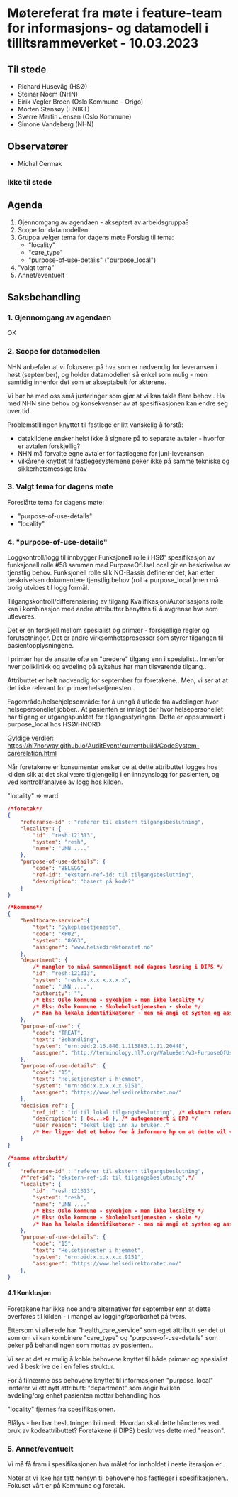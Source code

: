 # Møtereferat fra møte i feature-team for informasjons- og datamodell i tillitsrammeverket - 10.03.2023

## Til stede
- Richard Husevåg (HSØ)
- Steinar Noem (NHN)
- Eirik Vegler Broen (Oslo Kommune - Origo)
- Morten Stensøy (HNIKT)
- Sverre Martin Jensen (Oslo Kommune)
- Simone Vandeberg (NHN)

## Observatører
- Michal Cermak

### Ikke til stede

## Agenda
1. Gjennomgang av agendaen - akseptert av arbeidsgruppa?
2. Scope for datamodellen
3. Gruppa velger tema for dagens møte
Forslag til tema:
    - "locality"
    - "care_type"
    - "purpose-of-use-details" ("purpose_local")
4. "valgt tema"
5. Annet/eventuelt

## Saksbehandling

### 1. Gjennomgang av agendaen
OK

### 2. Scope for datamodellen
NHN anbefaler at vi fokuserer på hva som er nødvendig for leveransen i høst (september), og holder datamodellen så enkel som mulig - men samtidig innenfor det som er akseptabelt for aktørene.

Vi bør ha med oss små justeringer som gjør at vi kan takle flere behov..
Ha med NHN sine behov og konsekvenser av at spesifikasjonen kan endre seg over tid.

Problemstillingen knyttet til fastlege er litt vanskelig å forstå:
* datakildene ønsker helst ikke å signere på to separate avtaler - hvorfor er avtalen forskjellig?
* NHN må forvalte egne avtaler for fastlegene for juni-leveransen
* vilkårene knyttet til fastlegesystemene peker ikke på samme tekniske og sikkerhetsmessige krav

### 3. Valgt tema for dagens møte
Foreslåtte tema for dagens møte:
- "purpose-of-use-details"
- "locality"

### 4. "purpose-of-use-details"

Loggkontroll/logg til innbygger
Funksjonell rolle i HSØ' spesifikasjon av funksjonell rolle #58 sammen med PurposeOfUseLocal gir en beskrivelse av tjenstlig behov.
Funksjonell rolle slik NO-Bassis definerer det, kan etter beskrivelsen dokumentere tjenstlig behov (roll + purpose_local )men må trolig utvides til logg formål.

Tilgangskontroll/differensiering av tilgang
Kvalifikasjon/Autorisasjons rolle kan i kombinasjon med andre attributter benyttes til å avgrense hva som utleveres.

Det er en forskjell mellom spesialist og primær - forskjellige regler og forutsetninger.
Det er andre virksomhetsprosesser som styrer tilgangen til pasientopplysningene.

I primær har de ansatte ofte en "bredere" tilgang enn i spesialist.. 
Innenfor hver poliklinikk og avdeling på sykehus har man tilsvarende tilgang..

Attributtet er helt nødvendig for september for foretakene.. Men, vi ser at at det ikke relevant for primærhelsetjenesten..

Fagområde/helsehjelpsområde: for å unngå å utlede fra avdelingen hvor helsepersonellet jobber..
At pasienten er innlagt der hvor helsepersonellet har tilgang er utgangspunktet for tilgangsstyringen.
Dette er oppsummert i purpose_local hos HSØ/HNORD

Gyldige verdier:
https://hl7norway.github.io/AuditEvent/currentbuild/CodeSystem-carerelation.html

Når foretakene er konsumenter ønsker de at dette attributtet logges hos kilden slik at det skal være tilgjengelig i en innsynslogg for pasienten, og ved kontroll/analyse av logg hos kilden.

"locality" => ward

````JSON
/*foretak*/
{
    "referanse-id" : "referer til ekstern tilgangsbeslutning",
    "locality": {
        "id": "resh:121313", 
        "system": "resh",
        "name": "UNN ...."
    },
    "purpose-of-use-details": {
        "code": "BELEGG",
        "ref-id": "ekstern-ref-id: til tilgangsbeslutning",
        "description": "basert på kode?"
    }
}

/*kommune*/
{
    "healthcare-service":{
        "text": "Sykepleietjeneste",
        "code": "KP02",
        "system": "8663",
        "assigner": "www.helsedirektoratet.no"
    },    
    "department": {
        /* mangler to nivå sammenlignet med dagens løsning i DIPS */
        "id": "resh:121313", 
        "system": "resh:x.x.x.x.x.x.x",
        "name": "UNN ....",
        "authority": "",
        /* Eks: Oslo kommune - sykehjem - men ikke locality */
        /* Eks: Oslo kommune - Skolehelsetjenesten - skole */
        /* Kan ha lokale identifikatorer - men må angi et system og assigner (f.eks. Oslo kommune) */
    },
    "purpose-of-use": {
        "code": "TREAT",
        "text": "Behandling",
        "system": "urn:oid:2.16.840.1.113883.1.11.20448",
        "assigner": "http://terminology.hl7.org/ValueSet/v3-PurposeOfUse"
    },
    "purpose-of-use-details": {
        "code": "15",
        "text": "Helsetjenester i hjemmet",
        "system": "urn:oid:x.x.x.x.x.9151",
        "assigner": "https://www.helsedirektoratet.no/"
    },
    "decision-ref": {
        "ref_id" : "id til lokal tilgangsbeslutning", /* ekstern referanse for kilden*/
        "description": { 8<...>8 }, /* autogenerert i EPJ */
        "user_reason": "Tekst lagt inn av bruker.."
        /* Her ligger det et behov for å informere hp om at dette vil vises til sluttbruker*/
    }
}

/*samme attributt*/
{
    "referanse-id" : "referer til ekstern tilgangsbeslutning",
    /*"ref-id": "ekstern-ref-id: til tilgangsbeslutning",*/
    "locality": {
        "id": "resh:121313", 
        "system": "resh",
        "name": "UNN ...."
        /* Eks: Oslo kommune - sykehjem - men ikke locality */
        /* Eks: Oslo kommune - Skolehelsetjenesten - skole */
        /* Kan ha lokale identifikatorer - men må angi et system og assigner (f.eks. Oslo kommune) */
    },
    "purpose-of-use-details": {
        "code": "15",
        "text": "Helsetjenester i hjemmet",
        "system": "urn:oid:x.x.x.x.x.9151",
        "assigner": "https://www.helsedirektoratet.no/"
    },
}
````

#### 4.1 Konklusjon
Foretakene har ikke noe andre alternativer før september enn at dette overføres til kilden - i mangel av logging/sporbarhet på tvers. 

Ettersom vi allerede har "health_care_service" som eget attributt ser det ut som om vi kan kombinere "care_type" og "purpose-of-use-details" som peker på behandlingen som mottas av pasienten.. 

Vi ser at det er mulig å koble behovene knyttet til både primær og spesialist ved å beskrive de i en felles struktur.

For å tilnærme oss behovene knyttet til informasjonen "purpose_local" innfører vi ett nytt attributt: "department" som angir hvilken avdeling/org.enhet pasienten mottar behandling hos.

"locality" fjernes fra spesifikasjonen.

Blålys - her bør beslutningen bli med.. Hvordan skal dette håndteres ved bruk av kodeattributtet? 
Foretakene (i DIPS) beskrives dette med "reason".


### 5. Annet/eventuelt
Vi må få fram i spesifikasjonen hva målet for innholdet i neste iterasjon er.. 

Noter at vi ikke har tatt hensyn til behovene hos fastleger i spesifikasjonen.. 
Fokuset vårt er på Kommune og foretak.




